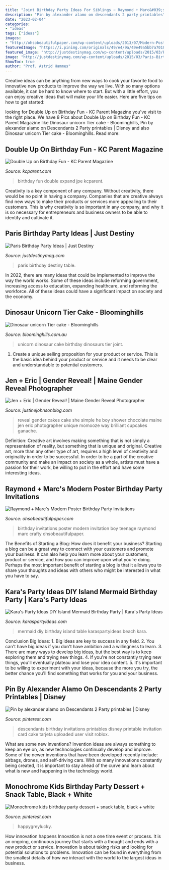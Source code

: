 ```yaml
---
title: "Joint Birthday Party Ideas For Siblings ~ Raymond + Marc&#039;s Modern Poster Birthday Party Invitations"
description: "Pin by alexander alamo on descendants 2 party printables"
date: "2023-02-04"
categories:
- "ideas"
tags: ["ideas"]
images:
- "http://ohsobeautifulpaper.com/wp-content/uploads/2013/07/Modern-Poster-Teenage-Boy-Birthday-Party-Invitation-Crafty-Pie6.jpg"
featuredImage: "https://i.pinimg.com/originals/49/e4/9a/49e49a5bb7a7010ebe30ca7fdd849091.jpg"
featured_image: "http://justdestinymag.com/wp-content/uploads/2015/03/Paris-Birthday-Party-Just-Destiny-Mag.jpg"
image: "http://justdestinymag.com/wp-content/uploads/2015/03/Paris-Birthday-Party-Just-Destiny-Mag.jpg"
ShowToc: true
author: "Prof. Astrid Hammes"
---
```



Creative ideas can be anything from new ways to cook your favorite food to innovative new products to improve the way we live. With so many options available, it can be hard to know where to start. But with a little effort, you can enjoy creative ideas that will make your life easier. Here are five tips on how to get started: 

	

		
looking for Double Up on Birthday Fun - KC Parent Magazine you've visit to the right place. We have 8 Pics about Double Up on Birthday Fun - KC Parent Magazine like Dinosaur unicorn Tier cake - Bloominghills, Pin by alexander alamo on Descendants 2 Party printables | Disney and also Dinosaur unicorn Tier cake - Bloominghills. Read more:
		
    
## Double Up On Birthday Fun - KC Parent Magazine

<img loading=lazy src="http://kcparent.com/downloads/6314/download/doublebday.jpg.jpe?cb=66ddb645bab04ff9a551a17d67774378" onerror="this.onerror=null;this.src='https://tse3.mm.bing.net/th?id=OIP.4unRDVWip4497BmmUtu0swHaEK&amp;pid=15.1';" alt="Double Up on Birthday Fun - KC Parent Magazine">

_Source: kcparent.com_

>birthday fun double expand jpe kcparent. 

	

Creativity is a key component of any company. Without creativity, there would be no point in having a company. Companies that are creative always find new ways to make their products or services more appealing to their customers. This is why creativity is so important in any company, and why it is so necessary for entrepreneurs and business owners to be able to identify and cultivate it.

    
## Paris Birthday Party Ideas | Just Destiny

<img loading=lazy src="http://justdestinymag.com/wp-content/uploads/2015/03/Paris-Birthday-Party-Just-Destiny-Mag.jpg" onerror="this.onerror=null;this.src='https://tse2.mm.bing.net/th?id=OIP.pqgLRZXBjrgBLRnEOrSW8QHaKl&amp;pid=15.1';" alt="Paris Birthday Party Ideas | Just Destiny">

_Source: justdestinymag.com_

>paris birthday destiny table. 

	

In 2022, there are many ideas that could be implemented to improve the way the world works. Some of these ideas include reforming government, increasing access to education, expanding healthcare, and reforming the workforce. All of these ideas could have a significant impact on society and the economy.

    
## Dinosaur Unicorn Tier Cake - Bloominghills

<img loading=lazy src="http://www.bloominghills.com.au/wp-content/grand-media/image/DinosaurUnicorn001.jpg" onerror="this.onerror=null;this.src='https://tse2.mm.bing.net/th?id=OIP.SxpnFnE8MY0q7AjwoNj8BQHaJ4&amp;pid=15.1';" alt="Dinosaur unicorn Tier cake - Bloominghills">

_Source: bloominghills.com.au_

>unicorn dinosaur cake birthday dinosaurs tier joint. 

	

1. Create a unique selling proposition for your product or service. This is the basic idea behind your product or service and it needs to be clear and understandable to potential customers. 

    
## Jen + Eric | Gender Reveal! | Maine Gender Reveal Photographer

<img loading=lazy src="http://www.justinejohnsonblog.com/wp-content/uploads/2015/04/001-storyboard5.jpg" onerror="this.onerror=null;this.src='https://tse3.mm.bing.net/th?id=OIP.GtW0F8dzAwvzFeZammi6QwHaKw&amp;pid=15.1';" alt="Jen + Eric | Gender Reveal! | Maine Gender Reveal Photographer">

_Source: justinejohnsonblog.com_

>reveal gender cakes cake she simple he boy shower chocolate maine jen eric photographer unique momooze way brilliant cupcakes ganache. 

	

Definition: Creative art involves making something that is not simply a representation of reality, but something that is unique and original.
Creative art, more than any other type of art, requires a high level of creativity and originality in order to be successful. In order to be a part of the creative community and make an impact on society as a whole, artists must have a passion for their work, be willing to put in the effort and have some interesting ideas.

    
## Raymond + Marc&#039;s Modern Poster Birthday Party Invitations

<img loading=lazy src="http://ohsobeautifulpaper.com/wp-content/uploads/2013/07/Modern-Poster-Teenage-Boy-Birthday-Party-Invitation-Crafty-Pie6.jpg" onerror="this.onerror=null;this.src='https://tse2.mm.bing.net/th?id=OIP.m1dHek7sUacYjiGNQPXQRAHaE8&amp;pid=15.1';" alt="Raymond + Marc&#039;s Modern Poster Birthday Party Invitations">

_Source: ohsobeautifulpaper.com_

>birthday invitations poster modern invitation boy teenage raymond marc crafty ohsobeautifulpaper. 

	

The Benefits of Starting a Blog: How does it benefit your business?
Starting a blog can be a great way to connect with your customers and promote your business. It can also help you learn more about your customers, product or service, and how you can improve upon what you’re doing. Perhaps the most important benefit of starting a blog is that it allows you to share your thoughts and ideas with others who might be interested in what you have to say.

    
## Kara&#039;s Party Ideas DIY Island Mermaid Birthday Party | Kara&#039;s Party Ideas

<img loading=lazy src="http://karaspartyideas.com/wp-content/uploads/2017/10/DIY-Island-Mermaid-Birthday-Party-via-Karas-Party-Ideas-KarasPartyIdeas.com3_.jpg" onerror="this.onerror=null;this.src='https://tse2.mm.bing.net/th?id=OIP.RQzBYdk-2cTm7vBFNGRx8AHaJ3&amp;pid=15.1';" alt="Kara&#039;s Party Ideas DIY Island Mermaid Birthday Party | Kara&#039;s Party Ideas">

_Source: karaspartyideas.com_

>mermaid diy birthday island table karaspartyideas beach kara. 

	

Conclusion
Big Ideas: 1. Big ideas are key to success in any field.
2. You can't have big ideas if you don't have ambition and a willingness to learn.
3. There are many ways to develop big ideas, but the best way is to keep exploring them and trying new things.
4. If you're not constantly trying new things, you'll eventually plateau and lose your idea content.
5. It's important to be willing to experiment with your ideas, because the more you try, the better chance you'll find something that works for you and your business.

    
## Pin By Alexander Alamo On Descendants 2 Party Printables | Disney

<img loading=lazy src="https://i.pinimg.com/originals/f8/5f/84/f85f840db0f76c9c880a2c371959584b.jpg" onerror="this.onerror=null;this.src='https://tse3.mm.bing.net/th?id=OIP.TuzitdltjY-D6pCyFr22kwHaKX&amp;pid=15.1';" alt="Pin by alexander alamo on Descendants 2 Party printables | Disney">

_Source: pinterest.com_

>descendants birthday invitations printables disney printable invitation card cake tarjeta uploaded user visit roblox. 

	

What are some new inventions?
Invention ideas are always something to keep an eye on, as new technologies continually develop and improve. Some of the newer inventions that have been developed recently include: airbags, drones, and self-driving cars. With so many innovations constantly being created, it is important to stay ahead of the curve and learn about what is new and happening in the technology world.

    
## Monochrome Kids Birthday Party Dessert + Snack Table, Black + White

<img loading=lazy src="https://i.pinimg.com/originals/49/e4/9a/49e49a5bb7a7010ebe30ca7fdd849091.jpg" onerror="this.onerror=null;this.src='https://tse3.mm.bing.net/th?id=OIP.TXvCcri75b_qKHRAUVgSKAHaLH&amp;pid=15.1';" alt="Monochrome kids birthday party dessert + snack table, black + white">

_Source: pinterest.com_

>happygreylucky. 

	

How innovation happens
Innovation is not a one time event or process. It is an ongoing, continuous journey that starts with a thought and ends with a new product or service. Innovation is about taking risks and looking for potential solutions to problems. Innovation can be found in everything from the smallest details of how we interact with the world to the largest ideas in business.

